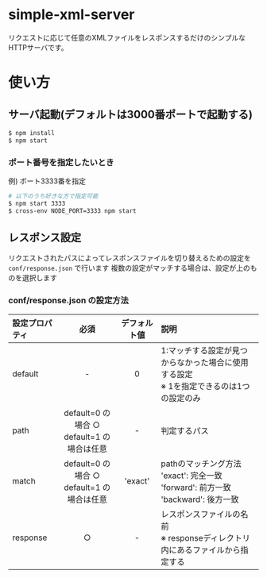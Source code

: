 # simple-xml-server

リクエストに応じて任意のXMLファイルをレスポンスするだけのシンプルなHTTPサーバです。

# 使い方

## サーバ起動(デフォルトは3000番ポートで起動する)

```sh
$ npm install
$ npm start
```

### ポート番号を指定したいとき

例) ポート3333番を指定

```sh
# 以下のうち好きな方で指定可能
$ npm start 3333
$ cross-env NODE_PORT=3333 npm start
```

## レスポンス設定

リクエストされたパスによってレスポンスファイルを切り替えるための設定を `conf/response.json` で行います
複数の設定がマッチする場合は、設定が上のものを選択します

### conf/response.json の設定方法

| 設定プロパティ | 必須 | デフォルト値 | 説明 |
| :- | :-: | :-: | :- |
| default | - | 0 | 1:マッチする設定が見つからなかった場合に使用する設定<br>※ 1を指定できるのは1つの設定のみ |
| path | default=0 の場合 ○<br>default=1 の場合は任意 | - | 判定するパス |
| match | default=0 の場合 ○<br>default=1 の場合は任意 | 'exact' | pathのマッチング方法<br>'exact': 完全一致<br>'forward': 前方一致<br>'backward': 後方一致 |
| response | ○ | - | レスポンスファイルの名前<br>※ responseディレクトリ内にあるファイルから指定する |
